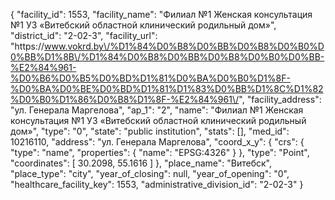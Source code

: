{
    "facility_id": 1553,
    "facility_name": "Филиал №1 Женская консультация №1 УЗ «Витебский областной клинический родильный дом»",
    "district_id": "2-02-3",
    "facility_url": "https:\/\/www.vokrd.by\/%D1%84%D0%B8%D0%BB%D0%B8%D0%B0%D0%BB%D1%8B\/%D1%84%D0%B8%D0%BB%D0%B8%D0%B0%D0%BB-%E2%84%961-%D0%B6%D0%B5%D0%BD%D1%81%D0%BA%D0%B0%D1%8F-%D0%BA%D0%BE%D0%BD%D1%81%D1%83%D0%BB%D1%8C%D1%82%D0%B0%D1%86%D0%B8%D1%8F-%E2%84%961\/",
    "facility_address": "ул. Генерала Маргелова",
    "ap_1": "2",
    "name": "Филиал №1 Женская консультация №1 УЗ «Витебский областной клинический родильный дом»",
    "type": "0",
    "state": "public institution",
    "stats": [],
    "med_id": 10216110,
    "address": "ул. Генерала Маргелова",
    "coord_x_y": {
        "crs": {
            "type": "name",
            "properties": {
                "name": "EPSG:4326"
            }
        },
        "type": "Point",
        "coordinates": [
            30.2098,
            55.1616
        ]
    },
    "place_name": "Витебск",
    "place_type": "city",
    "year_of_closing": null,
    "year_of_opening": "0",
    "healthcare_facility_key": 1553,
    "administrative_division_id": "2-02-3"
}